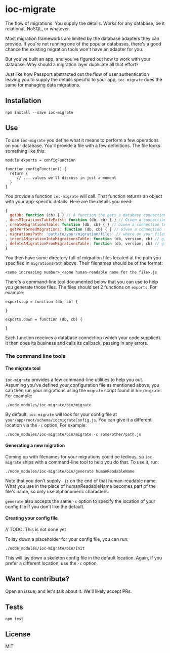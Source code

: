 # ioc-migrate

The flow of migrations.  You supply the details.  Works for any database, be it relational, NoSQL, or whatever.

Most migration frameworks are limited by the database adapters they can provide.  If you're not running one of the popular databases, there's a good chance the existing migration tools won't have an adapter for you.

But you've built an app, and you've figured out how to work with your database.  Why should a migration layer duplicate all that effort?

Just like how Passport abstracted out the flow of user authentication leaving you to supply the details specific to your app, `ioc-migrate` does the same for managing data migrations.

## Installation

`npm install --save ioc-migrate`

## Use

To use `ioc-migrate` you define what it means to perform a few operations on your database.  You'll provide a file with a few definitions. The file looks something like this:

    module.exports = configFunction

    function configFunction() {
      return {
         // ... values we'll discuss in just a moment
      }
    }

You provide a function `ioc-migrate` will call.  That function returns an object with your app-specific details.  Here are the details you need:

```javascript
{
  getDb: function (cb) { } // A function the gets a database connection.  How does your app get a connection to its database?
, doesMIgrationsTableExist: function (db, cb) { } // Given a connection to your database, how would you tell if the table/collection that keeps track of which migrations you've run exists?
, createMigrationsTable: function (db, cb) { } // Given a connection to your database, how do you create a table/collection to keep track of which migrations you've run?
, getPerformedMigrations: function (db, cb) { } // Given a connection to your databse, how do ask the table/collection that keeps track of which migrations you've run which migrations you've run?
, migrationsPath: 'path/to/your/migration/files' // where on your filesystem do you store your migration files?
, insertAMigrationIntoMigrationsTable: function (db, version, cb) // given a connection to your database, how would you insert into your table/collection that keeps track of which migrations you've run that you've run another one?
, deleteAMigrationFromMigrationsTable: function (db, version, cb) // given a connection to your database, if you had roled back a migration, how would you remove a record of that migration from your table/collection that keeps track of which migrations you've run?
}
```

You then have some directory full of migration files located at the path you specified in `migrationsPath` above.  Their filenames should be of the format:

    <some increasing number>_<some human-readable name for the file>.js

There's a command-line tool documented below that you can use to help you generate those files.  The files should set 2 functions on `exports`.  For example:

```
exports.up = function (db, cb) {

}

exports.down = function (db, cb) {

}
```

Each function receives a database connection (which your code supplied).  It then does its business and calls its callback, passing in any errors.

### The command line tools

#### The migrate tool

`ioc-migrate` provides a few command-line utilities to help you out.  Assuming you've defined your configuration file as mentioned above, you can then run your migrations using the `migrate` script found in `bin/migrate`.  For example:

    ./node_modules/ioc-migrate/bin/migrate

By default, `ioc-migrate` will look for your config file at `your/app/root/schema/iocmigrateConfig.js`. You can give it a different location via the `-c` option,  For example:

    ./node_modules/ioc-migrate/bin/migrate -c some/other/path.js

#### Generating a new migration

Coming up with filenames for your migrations could be tedious, so `ioc-migrate` ships with a command-line tool to help you do that.  To use it, run:

    ./node_modules/ioc-migrate/bin/generate humanReadableName

Note that you don't supply `.js` on the end of that human-readable name.  What you use in the place of humanReadableName becomes part of the file's name, so only use alphanumeric characters.

`generate` also accepts the same `-c` option to specify the location of your config file if you don't like the default.

#### Creating your config file

// TODO: This is not done yet

To lay down a placeholder for your config file, you can run:

    ./node_modules/ioc-migrate/bin/init

This will lay down a skeleton config file in the default location.  Again, if you prefer a different location, use the `-c` option.

## Want to contribute?

Open an issue, and let's talk about it.  We'll likely accept PRs.

## Tests

`npm test`

## License

MIT
